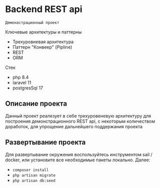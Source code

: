 # Backend REST api

```
Демонастрационный проект
```
Ключевые архитектуры и паттерны
- Трехуровневая архитектура
- Паттерн "Конвеер" (Pipline)
- REST
- ORM

Стек
- php 8.4
- laravel 11
- postgresSql 17
## Описание проекта

Данный проект реалезует в себе трехуровеневую архитектуру для построения демонстрационного REST api,
с некоторым количеством доработок, для упрощение дальнейшего поддержания проекта

## Развертывание проекта

Для развертывание окружения воспользуйтесь инструментом sail / docker, или установите все необходимые пакеты локально. Далее:


- ```composer install```
- ```php artisan migrate```
- ```php artisan db:seed```
